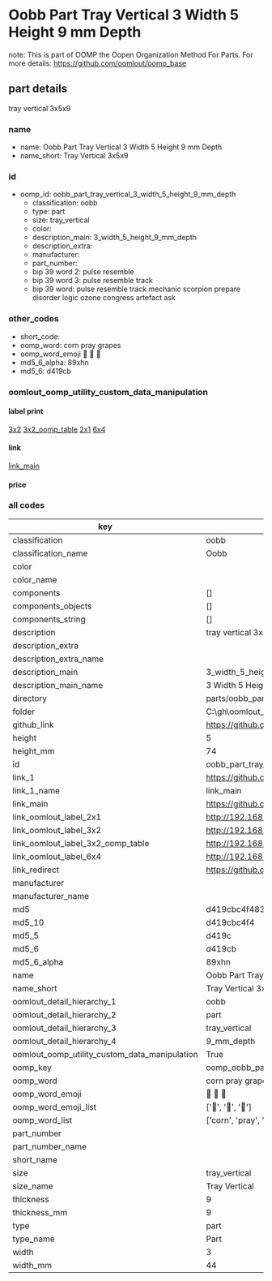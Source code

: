 # Oobb Part Tray Vertical 3 Width 5 Height 9 mm Depth  

note: This is part of OOMP the Oopen Organization Method For Parts. For more details: https://github.com/oomlout/oomp_base

##  part details
  



tray vertical 3x5x9



### name
* name: Oobb Part Tray Vertical 3 Width 5 Height 9 mm Depth
* name_short: Tray Vertical 3x5x9 
### id
* oomp_id: oobb_part_tray_vertical_3_width_5_height_9_mm_depth
  * classification: oobb
  * type: part
  * size: tray_vertical
  * color: 
  * description_main: 3_width_5_height_9_mm_depth
  * description_extra: 
  * manufacturer: 
  * part_number: 
  * bip 39 word 2: pulse resemble
  * bip 39 word 3: pulse resemble track
  * bip 39 word: pulse resemble track mechanic scorpion prepare disorder logic ozone congress artefact ask

### other_codes
* short_code: 
* oomp_word: corn pray grapes
* oomp_word_emoji :corn: :pray: :grapes:
* md5_6_alpha: 89xhn
* md5_6: d419cb






### oomlout_oomp_utility_custom_data_manipulation
#### label print
[3x2](http://192.168.1.245:1112/?label=oomp%2089xhn)
[3x2_oomp_table](http://192.168.1.108:1112/?label=oomp%2089xhn)
[2x1](http://192.168.1.242:1112/?label=oomp%2089xhn)
[6x4](http://192.168.1.55:1112/?label=oomp%2089xhn)    

#### link

[link_main](https://github.com/oomlout/oomlout_oobb_version_4_generated_parts/tree/main/navigation_oomp/oobb/part/tray_vertical/3_width_5_height_9_mm_depth/part)                              

#### price







### all codes 
| key | value |  
| --- | --- |  
| classification | oobb |  
| classification_name | Oobb |  
| color |  |  
| color_name |  |  
| components | [] |  
| components_objects | [] |  
| components_string | [] |  
| description | tray vertical 3x5x9 |  
| description_extra |  |  
| description_extra_name |  |  
| description_main | 3_width_5_height_9_mm_depth |  
| description_main_name | 3 Width 5 Height 9 mm Depth |  
| directory | parts/oobb_part_tray_vertical_3_width_5_height_9_mm_depth |  
| folder | C:\gh\oomlout_oobb_version_4_generated_parts\parts\oobb_part_tray_vertical_3_width_5_height_9_mm_depth |  
| github_link | https://github.com/oomlout/oomlout_oomp_part_src/tree/main/parts/oobb_part_tray_vertical_3_width_5_height_9_mm_depth |  
| height | 5 |  
| height_mm | 74 |  
| id | oobb_part_tray_vertical_3_width_5_height_9_mm_depth |  
| link_1 | https://github.com/oomlout/oomlout_oobb_version_4_generated_parts/tree/main/navigation_oomp/oobb/part/tray_vertical/3_width_5_height_9_mm_depth/part |  
| link_1_name | link_main |  
| link_main | https://github.com/oomlout/oomlout_oobb_version_4_generated_parts/tree/main/navigation_oomp/oobb/part/tray_vertical/3_width_5_height_9_mm_depth/part |  
| link_oomlout_label_2x1 | http://192.168.1.242:1112/?label=oomp%2089xhn |  
| link_oomlout_label_3x2 | http://192.168.1.245:1112/?label=oomp%2089xhn |  
| link_oomlout_label_3x2_oomp_table | http://192.168.1.108:1112/?label=oomp%2089xhn |  
| link_oomlout_label_6x4 | http://192.168.1.55:1112/?label=oomp%2089xhn |  
| link_redirect | https://github.com/oomlout/oomlout_oobb_version_4_generated_parts/tree/main/parts/oobb_tray_vertical_03_05_09 |  
| manufacturer |  |  
| manufacturer_name |  |  
| md5 | d419cbc4f48387eea7e098a3cd2dd56c |  
| md5_10 | d419cbc4f4 |  
| md5_5 | d419c |  
| md5_6 | d419cb |  
| md5_6_alpha | 89xhn |  
| name | Oobb Part Tray Vertical 3 Width 5 Height 9 mm Depth |  
| name_short | Tray Vertical 3x5x9  |  
| oomlout_detail_hierarchy_1 | oobb |  
| oomlout_detail_hierarchy_2 | part |  
| oomlout_detail_hierarchy_3 | tray_vertical |  
| oomlout_detail_hierarchy_4 | 9_mm_depth |  
| oomlout_oomp_utility_custom_data_manipulation | True |  
| oomp_key | oomp_oobb_part_tray_vertical_3_width_5_height_9_mm_depth |  
| oomp_word | corn pray grapes |  
| oomp_word_emoji | :corn: :pray: :grapes: |  
| oomp_word_emoji_list | [':corn:', ':pray:', ':grapes:'] |  
| oomp_word_list | ['corn', 'pray', 'grapes'] |  
| part_number |  |  
| part_number_name |  |  
| short_name |  |  
| size | tray_vertical |  
| size_name | Tray Vertical |  
| thickness | 9 |  
| thickness_mm | 9 |  
| type | part |  
| type_name | Part |  
| width | 3 |  
| width_mm | 44 |  
